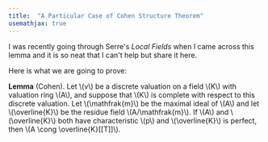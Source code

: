 ```yaml
---
title:  "A Particular Case of Cohen Structure Theorem"
usemathjax: true
---
```

I was recently going through Serre's *Local Fields* when
I came across this lemma and it is so neat that I can't help but
share it here.

Here is what we are going to prove:

<div class="lemma">
<span class="lemma-heading"><b>Lemma</b> (Cohen).</span>
Let \(v\) be a discrete valuation on a field \(K\) with valuation ring \(A\),
and suppose that \(K\) is complete with respect to this discrete valuation. Let
\(\mathfrak{m}\) be the maximal ideal of \(A\) and let \(\overline{K}\) be the
residue field \(A/\mathfrak{m}\). If \(A\) and \(\overline{K}\) both have
characteristic \(p\) and \(\overline{K}\) is perfect, then \(A \cong
\overline{K}[[T]]\).
</div>